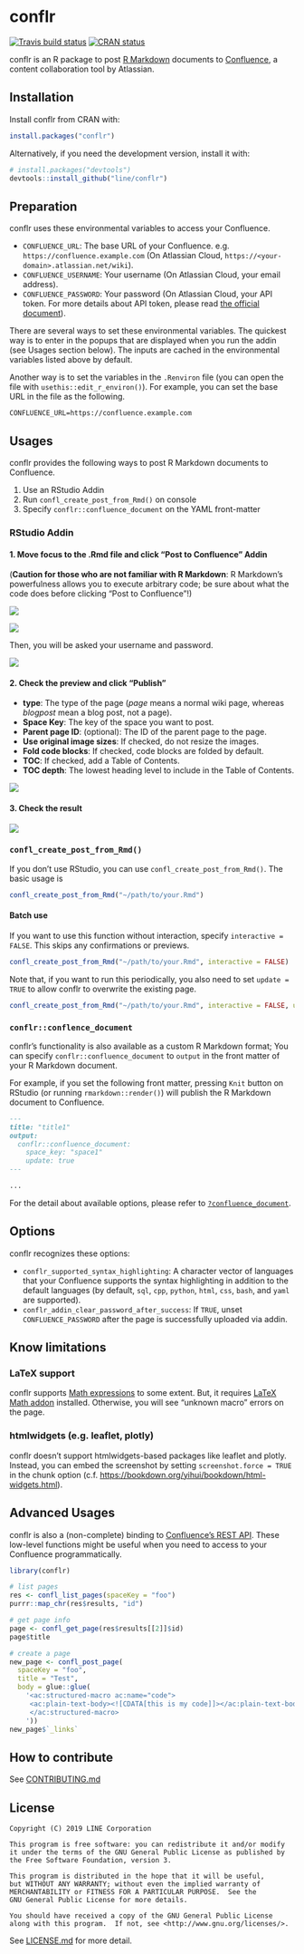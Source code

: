 
<!-- README.md is generated from README.Rmd. Please edit that file -->

# conflr

<!-- badges: start -->

[![Travis build
status](https://travis-ci.org/line/conflr.svg?branch=master)](https://travis-ci.org/line/conflr)
[![CRAN
status](https://www.r-pkg.org/badges/version/conflr)](https://CRAN.R-project.org/package=conflr)
<!-- badges: end -->

conflr is an R package to post [R
Markdown](https://rmarkdown.rstudio.com/) documents to
[Confluence](https://www.atlassian.com/software/confluence), a content
collaboration tool by Atlassian.

## Installation

Install conflr from CRAN with:

``` r
install.packages("conflr")
```

Alternatively, if you need the development version, install it with:

``` r
# install.packages("devtools")
devtools::install_github("line/conflr")
```

## Preparation

conflr uses these environmental variables to access your Confluence.

  - `CONFLUENCE_URL`: The base URL of your Confluence. e.g.
    `https://confluence.example.com` (On Atlassian Cloud,
    `https://<your-domain>.atlassian.net/wiki`).
  - `CONFLUENCE_USERNAME`: Your username (On Atlassian Cloud, your email
    address).
  - `CONFLUENCE_PASSWORD`: Your password (On Atlassian Cloud, your API
    token. For more details about API token, please read [the official
    document](https://confluence.atlassian.com/cloud/api-tokens-938839638.html)).

There are several ways to set these environmental variables. The
quickest way is to enter in the popups that are displayed when you run
the addin (see Usages section below). The inputs are cached in the
environmental variables listed above by default.

Another way is to set the variables in the `.Renviron` file (you can
open the file with `usethis::edit_r_environ()`). For example, you can
set the base URL in the file as the following.

    CONFLUENCE_URL=https://confluence.example.com

## Usages

conflr provides the following ways to post R Markdown documents to
Confluence.

1.  Use an RStudio Addin
2.  Run `confl_create_post_from_Rmd()` on console
3.  Specify `conflr::confluence_document` on the YAML
front-matter

### RStudio Addin

#### 1\. Move focus to the .Rmd file and click “Post to Confluence” Addin

(**Caution for those who are not familiar with R Markdown**: R
Markdown’s powerfulness allows you to execute arbitrary code; be sure
about what the code does before clicking “Post to Confluence”\!)

![](man/figures/screenshot1.png)

![](man/figures/screenshot2.png)

Then, you will be asked your username and password.

![](man/figures/popup1.png)

#### 2\. Check the preview and click “Publish”

  - **type**: The type of the page (*page* means a normal wiki page,
    whereas *blogpost* mean a blog post, not a page).
  - **Space Key**: The key of the space you want to post.
  - **Parent page ID**: (optional): The ID of the parent page to the
    page.
  - **Use original image sizes**: If checked, do not resize the images.
  - **Fold code blocks**: If checked, code blocks are folded by default.
  - **TOC**: If checked, add a Table of Contents.
  - **TOC depth**: The lowest heading level to include in the Table of
    Contents.

![](man/figures/screenshot3.png)

#### 3\. Check the result

![](man/figures/screenshot4.png)

### `confl_create_post_from_Rmd()`

If you don’t use RStudio, you can use `confl_create_post_from_Rmd()`.
The basic usage is

``` r
confl_create_post_from_Rmd("~/path/to/your.Rmd")
```

#### Batch use

If you want to use this function without interaction, specify
`interactive = FALSE`. This skips any confirmations or previews.

``` r
confl_create_post_from_Rmd("~/path/to/your.Rmd", interactive = FALSE)
```

Note that, if you want to run this periodically, you also need to set
`update = TRUE` to allow conflr to overwrite the existing
page.

``` r
confl_create_post_from_Rmd("~/path/to/your.Rmd", interactive = FALSE, update = TRUE)
```

### `conflr::conflence_document`

conflr’s functionality is also available as a custom R Markdown format;
You can specify `conflr::confluence_document` to `output` in the front
matter of your R Markdown document.

For example, if you set the following front matter, pressing `Knit`
button on RStudio (or running `rmarkdown::render()`) will publish the R
Markdown document to Confluence.

``` md
---
title: "title1"
output:
  conflr::confluence_document:
    space_key: "space1"
    update: true
---

...
```

For the detail about available options, please refer to
[`?confluence_document`](https://line.github.io/conflr/reference/confluence_document.html).

## Options

conflr recognizes these options:

  - `conflr_supported_syntax_highlighting`: A character vector of
    languages that your Confluence supports the syntax highlighting in
    addition to the default languages (by default, `sql`, `cpp`,
    `python`, `html`, `css`, `bash`, and `yaml` are supported).
  - `conflr_addin_clear_password_after_success`: If `TRUE`, unset
    `CONFLUENCE_PASSWORD` after the page is successfully uploaded via
    addin.

## Know limitations

### LaTeX support

conflr supports [Math
expressions](https://bookdown.org/yihui/rmarkdown/markdown-syntax.html#math-expressions)
to some extent. But, it requires [LaTeX Math
addon](https://marketplace.atlassian.com/apps/1210882/latex-math)
installed. Otherwise, you will see “unknown macro” errors on the page.

### htmlwidgets (e.g. leaflet, plotly)

conflr doesn’t support htmlwidgets-based packages like leaflet and
plotly. Instead, you can embed the screenshot by setting
`screenshot.force = TRUE` in the chunk option (c.f.
<https://bookdown.org/yihui/bookdown/html-widgets.html>).

## Advanced Usages

conflr is also a (non-complete) binding to [Confluence’s REST
API](https://developer.atlassian.com/server/confluence/confluence-server-rest-api/).
These low-level functions might be useful when you need to access to
your Confluence programmatically.

``` r
library(conflr)

# list pages
res <- confl_list_pages(spaceKey = "foo")
purrr::map_chr(res$results, "id")

# get page info
page <- confl_get_page(res$results[[2]]$id)
page$title

# create a page
new_page <- confl_post_page(
  spaceKey = "foo",
  title = "Test",
  body = glue::glue(
    '<ac:structured-macro ac:name="code">
     <ac:plain-text-body><![CDATA[this is my code]]></ac:plain-text-body>
     </ac:structured-macro>
    '))
new_page$`_links`
```

## How to contribute

See [CONTRIBUTING.md](CONTRIBUTING.md)

## License

    Copyright (C) 2019 LINE Corporation
    
    This program is free software: you can redistribute it and/or modify
    it under the terms of the GNU General Public License as published by
    the Free Software Foundation, version 3.
    
    This program is distributed in the hope that it will be useful,
    but WITHOUT ANY WARRANTY; without even the implied warranty of
    MERCHANTABILITY or FITNESS FOR A PARTICULAR PURPOSE.  See the
    GNU General Public License for more details.
    
    You should have received a copy of the GNU General Public License
    along with this program.  If not, see <http://www.gnu.org/licenses/>.

See [LICENSE.md](LICENSE.md) for more detail.
